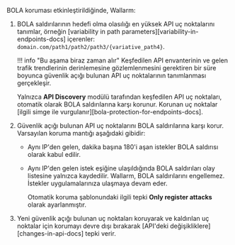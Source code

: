BOLA koruması etkinleştirildiğinde, Wallarm:

1. BOLA saldırılarının hedefi olma olasılığı en yüksek API uç noktalarını tanımlar, örneğin [variability in path parameters][variability-in-endpoints-docs] içerenler: `domain.com/path1/path2/path3/{variative_path4}`.

    !!! info "Bu aşama biraz zaman alır"
        Keşfedilen API envanterinin ve gelen trafik trendlerinin derinlemesine gözlemlenmesini gerektiren bir süre boyunca güvenlik açığı bulunan API uç noktalarının tanımlanması gerçekleşir.
    
    Yalnızca **API Discovery** modülü tarafından keşfedilen API uç noktaları, otomatik olarak BOLA saldırılarına karşı korunur. Korunan uç noktalar [ilgili simge ile vurgulanır][bola-protection-for-endpoints-docs].
1. Güvenlik açığı bulunan API uç noktalarını BOLA saldırılarına karşı korur. Varsayılan koruma mantığı aşağıdaki gibidir:

    * Aynı IP'den gelen, dakika başına 180'i aşan istekler BOLA saldırısı olarak kabul edilir.
    * Aynı IP'den gelen istek eşiğine ulaşıldığında BOLA saldırıları olay listesine yalnızca kaydedilir. Wallarm, BOLA saldırılarını engellemez. İstekler uygulamalarınıza ulaşmaya devam eder.

        Otomatik koruma şablonundaki ilgili tepki **Only register attacks** olarak ayarlanmıştır.
1. Yeni güvenlik açığı bulunan uç noktaları koruyarak ve kaldırılan uç noktalar için korumayı devre dışı bırakarak [API'deki değişikliklere][changes-in-api-docs] tepki verir.